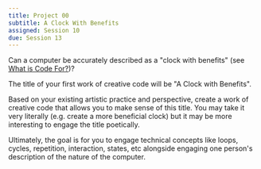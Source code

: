 ```yaml
---
title: Project 00
subtitle: A Clock With Benefits
assigned: Session 10
due: Session 13
---
```


Can a computer be accurately described as a "clock with benefits" (see [What is Code For?](http://www.bloomberg.com/graphics/2016-paul-ford-what-is-code/))?

The title of your first work of creative code will be "A Clock with Benefits".

Based on your existing artistic practice and perspective, create a work of creative code that allows you to make sense of this title.  You may take it very literally (e.g. create a more beneficial clock) but it may be more interesting to engage the title poetically.

Ultimately, the goal is for you to engage technical concepts like loops, cycles, repetition, interaction, states, etc alongside engaging one person's description of the nature of the computer.
